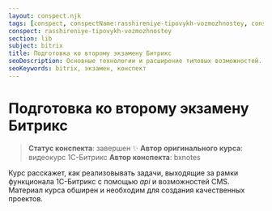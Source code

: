 ```yaml
---
layout: conspect.njk
tags: [conspect, conspectName:rasshireniye-tipovykh-vozmozhnostey, conspectSubject:bitrix]
conspect: rasshireniye-tipovykh-vozmozhnostey
section: lib
subject: bitrix
title: Подготовка ко второму экзамену Битрикс
seoDescription: Основные технологии и расширение типовых возможностей.
seoKeywords: bitrix, экзамен, конспект
---
```

# Подготовка ко второму экзамену Битрикс

> **Статус конспекта**: завершен :sparkles:
> **Автор оригинального курса**: видеокурс 1C-Битрикс
> **Автор конспекта**: bxnotes

Курс расскажет, как реализовывать задачи, выходящие за рамки функционала 1С-Битрикс с помощью *api* и возможностей CMS. Материал курса обширен и необходим для создания качественных проектов.